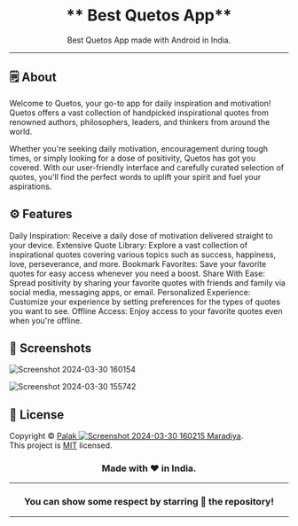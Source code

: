 
<div align="center">



# ** Best Quetos App**


Best Quetos App made with Android  in India.

---

</div>

## 🗒 About

Welcome to Quetos, your go-to app for daily inspiration and motivation! Quetos offers a vast collection of handpicked inspirational quotes from renowned authors, philosophers, leaders, and thinkers from around the world.

Whether you're seeking daily motivation, encouragement during tough times, or simply looking for a dose of positivity, Quetos has got you covered. With our user-friendly interface and carefully curated selection of quotes, you'll find the perfect words to uplift your spirit and fuel your aspirations.

## ⚙️ Features


 Daily Inspiration: Receive a daily dose of motivation delivered straight to your device.
Extensive Quote Library: Explore a vast collection of inspirational quotes covering various topics such as success, happiness, love, perseverance, and more.
Bookmark Favorites: Save your favorite quotes for easy access whenever you need a boost.
Share With Ease: Spread positivity by sharing your favorite quotes with friends and family via social media, messaging apps, or email.
Personalized Experience: Customize your experience by setting preferences for the types of quotes you want to see.
Offline Access: Enjoy access to your favorite quotes even when you're offline.

## 📲 Screenshots

![Screenshot 2024-03-30 160154](https://github.com/PalakMaradiya/BestQuotesApp/assets/129178606/cca72d51-b8d1-409c-ba87-d8580c228a46)


![Screenshot 2024-03-30 155742](https://github.com/PalakMaradiya/BestQuotesApp/assets/129178606/0fb63c33-fc76-4df2-a78c-8f779e1dfd79)


## 📝 License

Copyright © [Palak ![Screenshot 2024-03-30 160215](https://github.com/PalakMaradiya/BestQuotesApp/assets/129178606/121edb29-8050-41bd-a71d-ad6ddba367b7)
Maradiya](https://https://github.com/PalakMaradiya/). <br>
This project is [MIT](./LICENSE) licensed.

<div align="center">


### Made with ❤️ in India.
---
### You can show some respect by starring 🌟 the repository!
---
</div>
